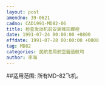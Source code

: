 ```yaml
---
layout: post
amendno: 39-0621
cadno: CAD1991-MD82-06
title: 检查发动机前安装锥形螺栓
date: 1991-07-24 00:00:00 +0800
effdate: 1991-07-28 00:00:00 +0800
tag: MD82
categories: 民航总局航空器适航司
author: 李海
---
```


##适用范围:
所有MD-82飞机。

